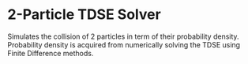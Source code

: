 # 2-Particle TDSE Solver
Simulates the collision of 2 particles in term of their probability density. Probability density is acquired from numerically solving the TDSE using Finite Difference methods.
